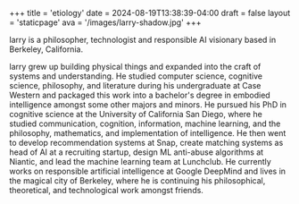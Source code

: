 +++
title = 'etiology'
date = 2024-08-19T13:38:39-04:00
draft = false
layout = 'staticpage'
ava = '/images/larry-shadow.jpg'
+++

larry is a philosopher, technologist and responsible AI visionary based in Berkeley, California.

larry grew up building physical things and expanded into the craft of systems and understanding. He studied computer science, cognitive science, philosophy, and literature during his undergraduate at Case Western and packaged this work into a bachelor's degree in embodied intelligence amongst some other majors and minors. He pursued his PhD in cognitive science at the University of California San Diego, where he studied communication, cognition, information, machine learning, and the philosophy, mathematics, and implementation of intelligence. He then went to develop recommendation systems at Snap, create matching systems as head of AI at a recruiting startup, design ML anti-abuse algorithms at Niantic, and lead the machine learning team at Lunchclub. He currently works on responsible artificial intelligence at Google DeepMind and lives in the magical city of Berkeley, where he is continuing his philosophical, theoretical, and technological work amongst friends.
